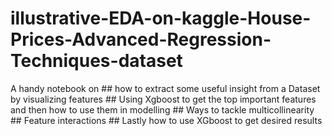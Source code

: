 # illustrative-EDA-on-kaggle-House-Prices-Advanced-Regression-Techniques-dataset
A handy notebook on 
    ## how to extract some useful insight from a Dataset by visualizing features 
    ## Using Xgboost to get the top important features and then how to use them in modelling
    ## Ways to tackle multicollinearity
    ## Feature interactions
    ## Lastly how to use XGboost to get desired results
